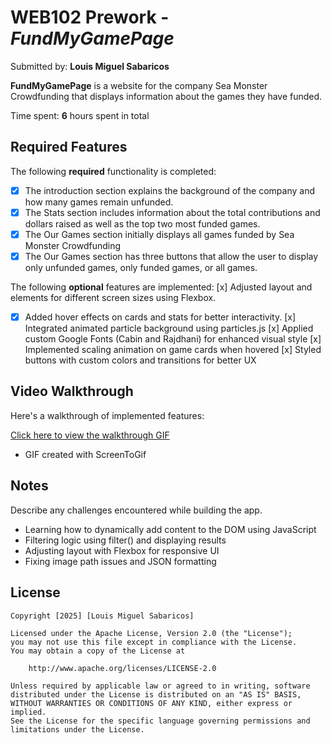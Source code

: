 # WEB102 Prework - *FundMyGamePage*

Submitted by: **Louis Miguel Sabaricos**

**FundMyGamePage** is a website for the company Sea Monster Crowdfunding that displays information about the games they have funded.

Time spent: **6** hours spent in total

## Required Features

The following **required** functionality is completed:

* [x] The introduction section explains the background of the company and how many games remain unfunded.
* [x] The Stats section includes information about the total contributions and dollars raised as well as the top two most funded games.
* [x] The Our Games section initially displays all games funded by Sea Monster Crowdfunding
* [x] The Our Games section has three buttons that allow the user to display only unfunded games, only funded games, or all games.

The following **optional** features are implemented:
  [x] Adjusted layout and elements for different screen sizes using Flexbox.
* [x] Added hover effects on cards and stats for better interactivity.
  [x] Integrated animated particle background using particles.js 
  [x] Applied custom Google Fonts (Cabin and Rajdhani) for enhanced visual style
  [x] Implemented scaling animation on game cards when hovered
  [x] Styled buttons with custom colors and transitions for better UX

## Video Walkthrough

Here's a walkthrough of implemented features:

[Click here to view the walkthrough GIF](https://drive.google.com/file/d/1QIPqFhEDWpiQOBFSS56yn2X3XfpfSRj0/view?usp=sharing)

- GIF created with ScreenToGif

## Notes

Describe any challenges encountered while building the app.
- Learning how to dynamically add content to the DOM using JavaScript
- Filtering logic using filter() and displaying results
- Adjusting layout with Flexbox for responsive UI
- Fixing image path issues and JSON formatting


## License

    Copyright [2025] [Louis Miguel Sabaricos]

    Licensed under the Apache License, Version 2.0 (the "License");
    you may not use this file except in compliance with the License.
    You may obtain a copy of the License at

        http://www.apache.org/licenses/LICENSE-2.0

    Unless required by applicable law or agreed to in writing, software
    distributed under the License is distributed on an "AS IS" BASIS,
    WITHOUT WARRANTIES OR CONDITIONS OF ANY KIND, either express or implied.
    See the License for the specific language governing permissions and
    limitations under the License.

